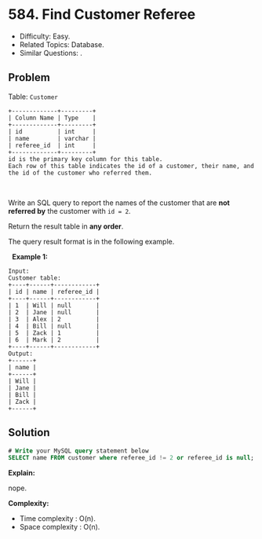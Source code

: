 # 584. Find Customer Referee

- Difficulty: Easy.
- Related Topics: Database.
- Similar Questions: .

## Problem

Table: ```Customer```

```
+-------------+---------+
| Column Name | Type    |
+-------------+---------+
| id          | int     |
| name        | varchar |
| referee_id  | int     |
+-------------+---------+
id is the primary key column for this table.
Each row of this table indicates the id of a customer, their name, and the id of the customer who referred them.
```

 

Write an SQL query to report the names of the customer that are **not referred by** the customer with ```id = 2```.

Return the result table in **any order**.

The query result format is in the following example.

 
**Example 1:**

```
Input: 
Customer table:
+----+------+------------+
| id | name | referee_id |
+----+------+------------+
| 1  | Will | null       |
| 2  | Jane | null       |
| 3  | Alex | 2          |
| 4  | Bill | null       |
| 5  | Zack | 1          |
| 6  | Mark | 2          |
+----+------+------------+
Output: 
+------+
| name |
+------+
| Will |
| Jane |
| Bill |
| Zack |
+------+
```


## Solution

```sql
# Write your MySQL query statement below
SELECT name FROM customer where referee_id != 2 or referee_id is null;
```

**Explain:**

nope.

**Complexity:**

* Time complexity : O(n).
* Space complexity : O(n).
